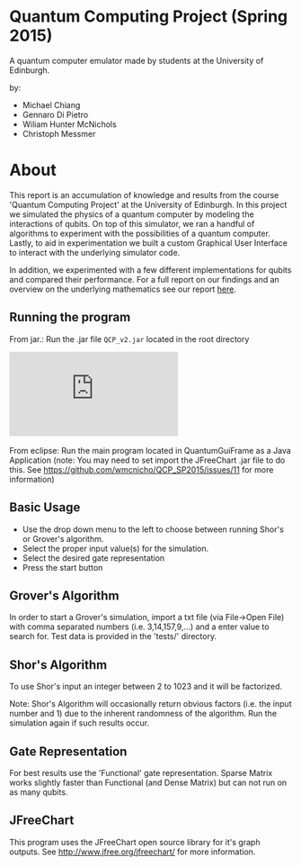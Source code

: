# Quantum Computing Project (Spring 2015)
A quantum computer emulator made by students at the University of Edinburgh.

by:
*  Michael Chiang
*  Gennaro Di Pietro
*  Wiliam Hunter McNichols
*  Christoph Messmer

# About
This report is an accumulation of knowledge and results from the course 'Quantum Computing Project' at the University of Edinburgh. In this project we simulated the physics of a quantum computer by modeling the interactions of qubits. On top of this simulator, we ran a handful of algorithms to experiment with the possibilities of a quantum computer. Lastly, to aid in experimentation we built a custom Graphical User Interface to interact with the underlying simulator code.

In addition, we experimented with a few different implementations for qubits and compared their performance. For a full report on our findings and an overview on the underlying mathematics see our report [here](https://github.com/wmcnicho/QCP_SP2015/blob/master/report/report_QCP2015.pdf).

## Running the program


From jar.: Run the .jar file `QCP_v2.jar` located in the root directory

![Sample runtime](https://github.com/wmcnicho/QCP_SP2015/blob/master/report/img/program_example.pdf)

From eclipse: Run the main program located in QuantumGuiFrame as a Java Application
(note: You may need to set import the JFreeChart .jar file to do this. See https://github.com/wmcnicho/QCP_SP2015/issues/11 for more information)

##  Basic Usage 

*   Use the drop down menu to the left to choose between running Shor's or Grover's algorithm.
*   Select the proper input value(s) for the simulation.
*   Select the desired gate representation
*   Press the start button

##  Grover's Algorithm

In order to start a Grover's simulation, import a txt file (via File->Open File) with comma separated numbers (i.e. 3,14,157,9,...) and a enter value to search for. Test data is provided in the 'tests/' directory.

##  Shor's Algorithm

To use Shor's input an integer between 2 to 1023 and it will be factorized.

Note: Shor's Algorithm will occasionally return obvious factors (i.e. the input number and  1) due to the inherent randomness of the algorithm. Run the simulation again if such results occur.

## Gate Representation

For best results use the 'Functional' gate representation. Sparse Matrix works slightly faster than Functional (and Dense Matrix) but can not run on as many qubits.

## JFreeChart
This program uses the JFreeChart open source library for it's graph outputs. See http://www.jfree.org/jfreechart/ for more information.
